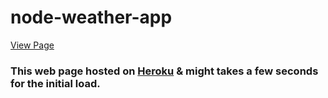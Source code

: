 # node-weather-app

[View Page](https://minm333-node-weather-app.herokuapp.com/)
### This web page hosted on [Heroku](https://www.heroku.com) & might takes a few seconds for the initial load. 
